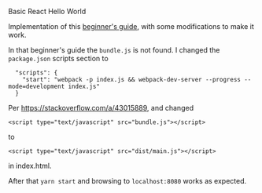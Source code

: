 Basic React Hello World

Implementation of this [beginner's guide](https://codeburst.io/yet-another-beginners-guide-to-setting-up-a-react-project-part-1-bdc8a29aea22),
with some modifications to make it work.

In that beginner's guide the `bundle.js` is not found.
I changed the `package.json` scripts section to

      "scripts": {
        "start": "webpack -p index.js && webpack-dev-server --progress --mode=development index.js"
      }

Per https://stackoverflow.com/a/43015889, and changed

    <script type="text/javascript" src="bundle.js"></script>

to

    <script type="text/javascript" src="dist/main.js"></script>

in index.html.

After that `yarn start` and browsing to `localhost:8080` works as expected.
